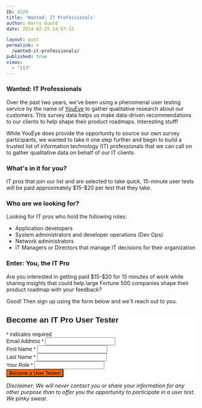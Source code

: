 ```yaml
---
ID: 4229
title: 'Wanted: IT Professionals'
author: Kerry Guard
date: 2014-02-25 14:57:12

layout: post
permalink: >
  /wanted-it-professionals/
published: true
views:
  - "113"
---
```

<h3>Wanted: IT Professionals</h3>

<p>Over the past two years, we've been using a phenomenal user testing service by the name of <a href="http://youeye.com" target="_blank">YouEye</a> to gather qualitative research about our customers. This survey data helps us make data-driven recommendations to our clients to help shape their product roadmaps. Interesting stuff!</p>

<p>While YouEye does provide the opportunity to source our own survey participants, we wanted to take it one step further and begin to build a trusted list of information technology (IT) professionals that we can call on to gather qualitative data on behalf of our IT clients.</p> 

<h3>What's in it for you?</h3>

<p>IT pros that join our list and are selected to take quick, 15-minute user tests will be paid approximately $15-$20 per test that they take.</p>

<h3>Who are we looking for?</h3>

<p>Looking for IT pros who hold the following roles:</p>
<ul>
	<li>Application developers</li>
	<li>System administrators and developer operations (Dev Ops)</li>
	<li>Network administrators</li>
	<li>IT Managers or Directors that manage IT decisions for their organization</li>
</ul>

<h3>Enter: You, the IT Pro</h3>

<p>Are you interested in getting paid $15-$20 for 15 minutes of work while sharing insights that could help large Fortune 500 companies shape their product roadmap with your feedback?</p>

<p>Good! Then sign up using the form below and we'll reach out to you.</p>

<!-- Begin MailChimp Signup Form -->
<link href="//cdn-images.mailchimp.com/embedcode/classic-081711.css" rel="stylesheet" type="text/css">
<style type="text/css">
	#mc_embed_signup{background:#fff; clear:left; font:14px Helvetica,Arial,sans-serif; }
	/* Add your own MailChimp form style overrides in your site stylesheet or in this style block.
	   We recommend moving this block and the preceding CSS link to the HEAD of your HTML file. */
</style>

<div id="mc_embed_signup">
<form action="http://mkgmediagroup.us5.list-manage1.com/subscribe/post?u=3753c494c5a2f443984a3f660&amp;id=af8ea16c40" method="post" id="mc-embedded-subscribe-form" name="mc-embedded-subscribe-form" class="validate" target="_blank" novalidate>
	<h2>Become an IT Pro User Tester</h2>
<div class="indicates-required"><span class="asterisk">*</span> indicates required</div>
<div class="mc-field-group">
	<label for="mce-EMAIL">Email Address  <span class="asterisk">*</span>
</label>
	<input type="email" value="" name="EMAIL" class="required email" id="mce-EMAIL">
</div>
<div class="mc-field-group">
	<label for="mce-FNAME">First Name  <span class="asterisk">*</span>
</label>
	<input type="text" style="margin: 0;" value="" name="FNAME" class="required" id="mce-FNAME">
</div>
<div class="mc-field-group">
	<label for="mce-LNAME">Last Name  <span class="asterisk">*</span>
</label>
	<input type="text" style="margin: 0;" value="" name="LNAME" class="required" id="mce-LNAME">
</div>
<div class="mc-field-group">
	<label for="mce-MMERGE3">Your Role  <span class="asterisk">*</span>
</label>
	<input type="text" style="margin: 0;" value="" name="MMERGE3" class="required" id="mce-MMERGE3">
</div>
	<div id="mce-responses" class="clear">
		<div class="response" id="mce-error-response" style="display:none"></div>
		<div class="response" id="mce-success-response" style="display:none"></div>
	</div>    <!-- real people should not fill this in and expect good things - do not remove this or risk form bot signups-->
    <div style="position: absolute; left: -5000px;"><input type="text" name="b_3753c494c5a2f443984a3f660_af8ea16c40" value=""></div>
	<div class="clear"><input type="submit" style="background-color:#ff6600" value="Become a User Tester!" name="subscribe" id="mc-embedded-subscribe" class="button"></div>
</form>
</div>

<!--End mc_embed_signup-->

<p><em>Disclaimer: We will never contact you or share your information for any other purpose than to offer you the opportunity to participate in a user test. We pinky swear.</em></p>